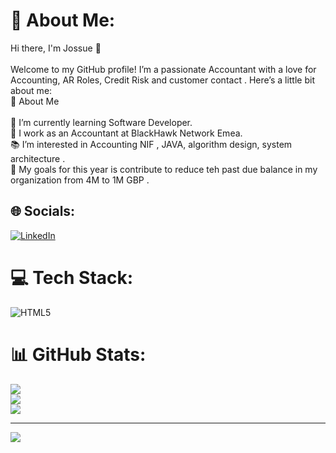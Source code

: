 # 💫 About Me:
Hi there, I'm  Jossue 👋<br><br>Welcome to my GitHub profile! I’m a passionate Accountant with a love for Accounting, AR Roles, Credit Risk and customer contact . Here’s a little bit about me:<br>🚀 About Me<br><br>    🌱 I’m currently learning Software Developer.<br>    💼 I work as an Accountant  at BlackHawk Network Emea.<br>    📚 I’m interested in Accounting NIF , JAVA, algorithm design, system architecture .<br>    🎯 My goals for this year is contribute to reduce teh past due balance in my organization from 4M to 1M GBP .<br>   


## 🌐 Socials:
[![LinkedIn](https://img.shields.io/badge/LinkedIn-%230077B5.svg?logo=linkedin&logoColor=white)](https://linkedin.com/in/www.linkedin.com/in/mauricio-jossue-guerra-salinas-31664a20) 

# 💻 Tech Stack:
![HTML5](https://img.shields.io/badge/html5-%23E34F26.svg?style=for-the-badge&logo=html5&logoColor=white)
# 📊 GitHub Stats:
![](https://github-readme-stats.vercel.app/api?username=Jossue5&theme=dark&hide_border=false&include_all_commits=false&count_private=false)<br/>
![](https://github-readme-streak-stats.herokuapp.com/?user=Jossue5&theme=dark&hide_border=false)<br/>
![](https://github-readme-stats.vercel.app/api/top-langs/?username=Jossue5&theme=dark&hide_border=false&include_all_commits=false&count_private=false&layout=compact)

---
[![](https://visitcount.itsvg.in/api?id=Jossue5&icon=0&color=0)](https://visitcount.itsvg.in)

<!-- Proudly created with GPRM ( https://gprm.itsvg.in ) -->
